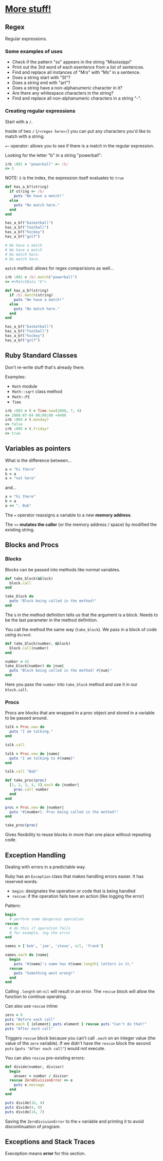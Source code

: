 # [More stuff!](https://launchschool.com/books/ruby/read/more_stuff)

## Regex

Regular expressions.

### Some examples of uses

* Check if the pattern "ss" appears in the string "Mississippi"
* Print out the 3rd word of each esentence from a list of sentences.
* Find and replace all instances of "Mrs" with "Ms" in a sentence.
* Does a string start with "St"?
* Does a string end with "art"?
* Does a string have a non-alphanumeric character in it?
* Are there any whitespace characters in the string?
* Find and replace all non-alphanumeric characters in a string "-".

### Creating regular expressions

Start with a ```/```.

Inside of two ```/``` (```/<regex here>/```) you can put any characters you'd like to match with a string.

```=~``` operator: allows you to see if there is a match in the regular expression.

Looking for the letter "b" in a string "powerball":
```ruby
irb :001 > "powerball" =~ /b/
=> 5
```

NOTE: ```5``` is the index, the expression itself evaluates to ```true```

```ruby
def has_a_b?(string)
  if string =~ /b/
    puts "We have a match!"
  else
    puts "No match here."
  end
end

has_a_b?("basketball")
has_a_b?("football")
has_a_b?("hockey")
has_a_b?("golf")

# We have a match
# We have a match
# No match here.
# No match here.
```

```match``` method: allows for regex comparisions as well...
```ruby
irb :001 > /b/.match("powerball")
=> #<MatchData "b">
```

```ruby
def has_a_b?(string)
  if /b/.match(string)
    puts "We have a match!"
  else
    puts "No match here."
  end
end

has_a_b?("basketball")
has_a_b?("football")
has_a_b?("hockey")
has_a_b?("golf")
```

## Ruby Standard Classes

Don't re-write stuff that's already there.

Examples:

* ```Math``` module
 * ```Math::sqrt``` class method
 * ```Math::PI```
* ```Time```

```ruby
irb :003 > t = Time.new(2008, 7, 4)
=> 2008-07-04 00:00:00 -0400
irb :004 > t.monday?
=> false
irb :005 > t.friday?
=> true
```

## Variables as pointers

What is the difference between...

```ruby
a = "hi there"
b = a
a = "not here"
```

and...

```ruby
a = "hi there"
b = a
a << ", Bob"
```

The ```=``` operator reassigns a variable to a new **memory address**.

The ```<<``` **mutates the caller** (or the memory address / space) by modified the existing string.

## Blocks and Procs

### Blocks

Blocks can be passed into methods like normal variables.

```ruby
def take_block(&block)
  block.call
end

take_block do
  puts "Block being called in the method!"
end
```

The ```&``` in the method definition tells us that the argument is a block. Needs to be the last parameter in the method definition.

You call the method the same way (```take_block```). We pass in a block of code using ```do/end```.

```ruby
def take_block(number, &block)
  block.call(number)
end

number = 42   
take_block(number) do |num|
  puts "Block being called in the method! #{num}"
end
```

Here you pass the ```number``` into ```take_block``` method and use it in our ```block.call```.

### Procs

Procs are blocks that are wrapped in a proc object and stored in a variable to be passed around.

```ruby
talk = Proc.new do
  puts "I am talking."
end

talk.call
```

```ruby
talk = Proc.new do |name|
  puts "I am talking to #{name}"
end

talk.call "Bob"
```

```ruby
def take_proc(proc)
  [1, 2, 3, 4, 5].each do |number|
    proc.call number
  end
end

proc = Proc.new do |number|
  puts "#{number}. Proc being called in the method!"
end

take_proc(proc)
```

Gives flexibility to reuse blocks in more than one place without repeating code.

## Exception Handling

Dealing with errors in a predictable way.

Ruby has an ```Exception``` class that makes handling errors easier. It has reserved words:

* ```begin```: designates the operation or code that is being handled
* ```rescue```: if the operation fails have an action (like logging the error)

Pattern:
```ruby
begin
  # perform some dangerous operation
rescue
  # do this if operation fails
  # for example, log the error
end
```

```ruby
names = ['bob', 'joe', 'steve', nil, 'frank']

names.each do |name|
  begin
    puts "#{name}'s name has #{name.length} letters in it."
  rescue
    puts "Something went wrong!"
  end
end
```

Calling ```.length``` on ```nil``` will result in an error. The ```rescue``` block will allow the function to continue operating.

Can also use ```rescue``` inline:
```ruby
zero = 0
puts "Before each call"
zero.each { |element| puts element } rescue puts "Can't do that!"
puts "After each call"
```

Triggers ```rescue``` block because you can't call ```.each``` on an integer value (the value of the ```zero``` variable). If we didn't have the ```rescue``` block the second ```puts``` (```puts "After each call"```) would not execute.

You can also ```rescue``` pre-existing errors:
```ruby
def divide(number, divisor)
  begin
    answer = number / divisor
  rescue ZeroDivisionError => e
    puts e.message
  end
end

puts divide(16, 4)
puts divide(4, 0)
puts divide(14, 7)
```

Saving the ```ZeroDivisionError``` to the ```e``` variable and printing it to avoid discontinuation of program.

## Exceptions and Stack Traces

Exeception means **error** for this section.
